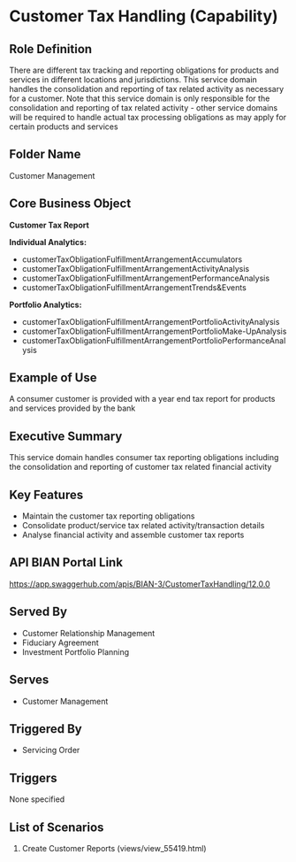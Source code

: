 # Customer Tax Handling (Capability)

## Role Definition
There are different tax tracking and reporting obligations for products and services in different locations and jurisdictions. This service domain handles the consolidation and reporting of tax related activity as necessary for a customer. Note that this service domain is only responsible for the consolidation and reporting of tax related activity - other service domains will be required to handle actual tax processing obligations as may apply for certain products and services

## Folder Name
Customer Management

## Core Business Object
**Customer Tax Report**

**Individual Analytics:**
- customerTaxObligationFulfillmentArrangementAccumulators
- customerTaxObligationFulfillmentArrangementActivityAnalysis
- customerTaxObligationFulfillmentArrangementPerformanceAnalysis
- customerTaxObligationFulfillmentArrangementTrends&Events

**Portfolio Analytics:**
- customerTaxObligationFulfillmentArrangementPortfolioActivityAnalysis
- customerTaxObligationFulfillmentArrangementPortfolioMake-UpAnalysis
- customerTaxObligationFulfillmentArrangementPortfolioPerformanceAnalysis

## Example of Use
A consumer customer is provided with a year end tax report for products and services provided by the bank

## Executive Summary
This service domain handles consumer tax reporting obligations including the consolidation and reporting of customer tax related financial activity

## Key Features
- Maintain the customer tax reporting obligations
- Consolidate product/service tax related activity/transaction details
- Analyse financial activity and assemble customer tax reports

## API BIAN Portal Link
https://app.swaggerhub.com/apis/BIAN-3/CustomerTaxHandling/12.0.0

## Served By
- Customer Relationship Management
- Fiduciary Agreement
- Investment Portfolio Planning

## Serves
- Customer Management

## Triggered By
- Servicing Order

## Triggers
None specified

## List of Scenarios
1. Create Customer Reports (views/view_55419.html)